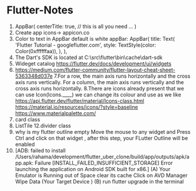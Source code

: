 # Flutter-Notes

1. AppBar(
  centerTitle: true, // this is all you need
  ...
)
2. Create app icons-> appicon.co
3. Color to text in AppBar
default is white
appBar: AppBar(
  title: Text(
    'Flutter Tutorial - googleflutter.com',
    style: TextStyle(color: Color(0xffffffaa)),
  ),
),
4. The Dart's SDK is located at C:\src\flutter\bin\cache\dart-sdk
5. Wideget catalog https://flutter.dev/docs/development/ui/widgets
6. https://medium.com/flutter-community/flutter-layout-cheat-sheet-5363348d037e
7.For a row, the main axis runs horizontally and the cross axis runs vertically. 
For a column, the main axis runs vertically and the cross axis runs horizontally.
8.There are icons already present that we can use
Icon(Icons.____)
we can change its colour and use as we like
https://api.flutter.dev/flutter/material/Icons-class.html
https://material.io/resources/icons/?style=baseline
https://www.materialpalette.com/
10. card class
11. ListTile
12.divider class
13. why is my flutter outline empty
Move the mouse to any widget and Press Ctrl and click on that widget , after this step, your FLutter Outline will be enabled
14. [ADB: failed to install /Users/rahama/development/flutter_uber_clone/build/app/outputs/apk/app.apk: Failure [INSTALL_FAILED_INSUFFICIENT_STORAGE] Error launching the application on Android SDK built for x86.]
(A)
Your Emulator is Running out of Space
clear its cache
Click on AVD Manager
Wipe Data (Your Target Device )
(B)
 run flutter upgrade in the terminal
